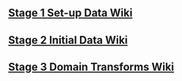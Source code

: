 ## [Stage 1 Set-up Data Wiki](../../../wiki/Stage-1-Setup-Reference-and-Mapping-Data)
## [Stage 2 Initial Data Wiki](../../../wiki/Stage-2-Initial-Data)
## [Stage 3 Domain Transforms Wiki](../../../wiki/Stage-3-LAERS-and-FAERS-Transforms)
